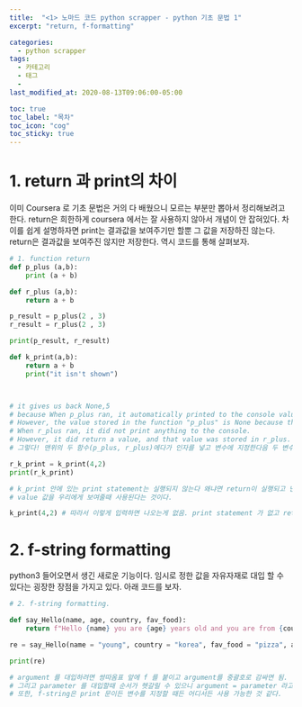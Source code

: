 ```yaml
---
title:  "<1> 노마드 코드 python scrapper - python 기초 문법 1"
excerpt: "return, f-formatting"

categories:
  - python scrapper
tags:
  - 카테고리
  - 태그
  - 
last_modified_at: 2020-08-13T09:06:00-05:00

toc: true
toc_label: "목차"
toc_icon: "cog"
toc_sticky: true
---
```


# 1. return 과 print의 차이

이미 Coursera 로 기초 문법은 거의 다 배웠으니 모르는 부분만 뽑아서 정리해보려고 한다. return은 희한하게 coursera 에서는 잘 사용하지 않아서 개념이 안 잡혀있다. 차이를 쉽게 설명하자면 print는 결과값을 보여주기만 할뿐 그 값을 저장하진 않는다. return은 결과값을 보여주진 않지만 저장한다. 역시 코드를 통해 살펴보자.

```python
# 1. function return
def p_plus (a,b):
    print (a + b)

def r_plus (a,b):
    return a + b

p_result = p_plus(2 , 3)
r_result = r_plus(2 , 3)

print(p_result, r_result)

def k_print(a,b):
    return a + b
    print("it isn't shown")



# it gives us back None,5
# because When p_plus ran, it automatically printed to the console value of "a + b". 
# However, the value stored in the function "p_plus" is None because that function had no return statement.
# When r_plus ran, it did not print anything to the console. 
# However, it did return a value, and that value was stored in r_plus. (CodeAcademy)
# 그렇다! 맨위의 두 함수(p_plus, r_plus)에다가 인자를 넣고 변수에 지정한다음 두 변수를 프린트 했을때 p_result 는 none 이 되고 r_result 는 #   5가 된다. 그래서 함수를 마지막에 함수를 닫는 다는 생각으로 return을 써주는 것을 잊지말자!

r_k_print = k_print(4,2)
print(r_k_print)

# k_print 안에 있는 print statement는 실행되지 않는다 왜냐면 return이 실행되고 난뒤에 함수가 종료되므로. 여기서 알 수 있는건 print statement 는 return으로 인해 저장된
# value 값을 우리에게 보여줄때 사용된다는 것이다.

k_print(4,2) # 따라서 이렇게 입력하면 나오는게 없음. print statement 가 없고 return 으로 인해 함수가 종료되므로.
```


# 2. f-string formatting

python3 들어오면서 생긴 새로운 기능이다. 임시로 정한 값을 자유자재로 대입 할 수 있다는 굉장한 장점을 가지고 있다. 아래 코드를 보자.

```python
# 2. f-string formatting.

def say_Hello(name, age, country, fav_food):
    return f"Hello {name} you are {age} years old and you are from {country} and you like {fav_food}"

re = say_Hello(name = "young", country = "korea", fav_food = "pizza", age = "23")

print(re)

# argument 를 대입하려면 쌍따옴표 앞에 f 를 붙이고 argument를 중괄호로 감싸면 됨.
# 그리고 parameter 를 대입할때 순서가 헷갈릴 수 있으니 argument = parameter 라고 하면 순서 상관없이 argument를 입력할 수 있음.
# 또한, f-string은 print 문이든 변수를 지정할 때든 어디서든 사용 가능한 것 같다.
```


